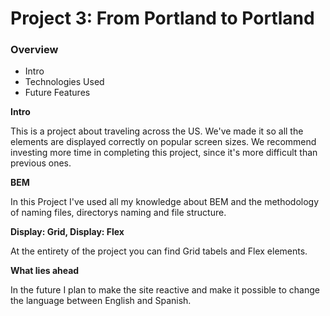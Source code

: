 # Project 3: From Portland to Portland

### Overview
* Intro
* Technologies Used 
* Future Features

**Intro**

This is a project about traveling across the US. We've made it so all the elements are displayed correctly on popular screen sizes. We recommend investing more time in completing this project, since it's more difficult than previous ones.


**BEM**

In this Project I've used all my knowledge about BEM and the methodology of naming files, directorys naming and file structure.

**Display: Grid, Display: Flex**

At the entirety of the project you can find Grid tabels and Flex elements.

**What lies ahead**

In the future I plan to make the site reactive and make it possible to change the language between English and Spanish.